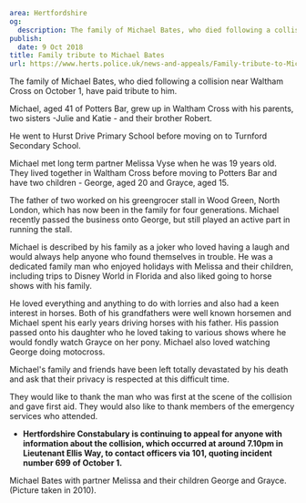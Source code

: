 ```yaml
area: Hertfordshire
og:
  description: The family of Michael Bates, who died following a collision near Waltham Cross on October 1, have paid tribute to him.
publish:
  date: 9 Oct 2018
title: Family tribute to Michael Bates
url: https://www.herts.police.uk/news-and-appeals/Family-tribute-to-Michael-Bates-1885
```

The family of Michael Bates, who died following a collision near Waltham Cross on October 1, have paid tribute to him.

Michael, aged 41 of Potters Bar, grew up in Waltham Cross with his parents, two sisters -Julie and Katie - and their brother Robert.

He went to Hurst Drive Primary School before moving on to Turnford Secondary School.

Michael met long term partner Melissa Vyse when he was 19 years old. They lived together in Waltham Cross before moving to Potters Bar and have two children - George, aged 20 and Grayce, aged 15.

The father of two worked on his greengrocer stall in Wood Green, North London, which has now been in the family for four generations. Michael recently passed the business onto George, but still played an active part in running the stall.

Michael is described by his family as a joker who loved having a laugh and would always help anyone who found themselves in trouble. He was a dedicated family man who enjoyed holidays with Melissa and their children, including trips to Disney World in Florida and also liked going to horse shows with his family.

He loved everything and anything to do with lorries and also had a keen interest in horses. Both of his grandfathers were well known horsemen and Michael spent his early years driving horses with his father. His passion passed onto his daughter who he loved taking to various shows where he would fondly watch Grayce on her pony. Michael also loved watching George doing motocross.

Michael's family and friends have been left totally devastated by his death and ask that their privacy is respected at this difficult time.

They would like to thank the man who was first at the scene of the collision and gave first aid. They would also like to thank members of the emergency services who attended.

 * **Hertfordshire Constabulary is continuing to appeal for anyone with information about the collision, which occurred at around 7.10pm in Lieutenant Ellis Way, to contact officers via 101, quoting incident number 699 of October 1.**

Michael Bates with partner Melissa and their children George and Grayce. (Picture taken in 2010).
